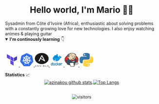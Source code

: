 <h1 align="center">
Hello world, I'm Mario 👋🏾
</h1>
Sysadmin from Côte d'Ivoire (Africa), enthusiastic about solving problems with a constantly growing love for new technologies. 
I also enjoy watching animes & playing guitar 


<details open>
  <summary><b>I'm continously learning</b> 👇</summary>

  <br/>

<a href="https://terraform.io/" target="_blank"><img src="icons/terraform.png" width="45" height="45" />
<a href="https://kubernetes.io/" target="_blank"><img src="icons/kubernetes.png" width="45" height="45" />
<a href="https://ansible.com/" target="_blank"><img src="icons/ansible.png" width="45" height="45" />
<a href="https://docker.com/" target="_blank"><img src="icons/docker.png" width="45" height="45" />
<a href="https://jenkins.com/" target="_blank"><img src="icons/jenkins.png" width="45" height="45" />
<a href="https://python.com/" target="_blank"><img src="icons/python.png" width="45" height="45" /></a>




</details>

  <summary><b>Statistics</b> 📈</summary>

  <div align="center">
  
  <a href="https://github.com/mxdjo">
    <img align="center" src="https://github-readme-stats.vercel.app/api?username=mxdjo&count_private=true&include_all_commits=true&show_icons=true&hide_border=true" alt="azinakou github stats" />
  </a>
  
  <a href="https://github.com/mxdjo">
    <img align="center" src="https://github-readme-stats.vercel.app/api/top-langs?username=mxdjo&layout=compact&hide_border=true" alt="Top Langs" />
  </a>
  
  <br/>
  <br/>
  
  ![visitors](https://visitor-badge.glitch.me/badge?page_id=mxdjo)
